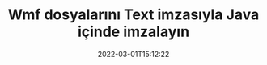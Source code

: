 ---
############################# Static ############################
layout: "auto-gen-signature"
date: 2022-03-01T15:12:22
draft: false
operation: Sign
signaturetype: Text
fileformat: Wmf
productName: Java
lang: tr
productCode: java
otherformats: pdf doc docx docm dot dotm dotx odt ott rtf xls xlsx xlsm xlsb csv ods ots xltx xltm ppt pptx pps ppsx odp otp potx potm pptm ppsm png jpg bmp gif tiff svg webp wmf
breadcrumb: Put Text signature on Wmf for Java

############################# Head ############################
head_title: "Java ile Wmf dosyasına Metin elektronik imzaları oluşturun"
head_description: "Birkaç satır kod kullanarak Java için Wmf dosyasına Text eSignature koyun. Düzinelerce dosya biçimini imzalamak için GroupDocs Belge İmza API'sini kullanın."

############################# Header ############################
title: "Wmf dosyalarını Text imzasıyla Java içinde imzalayın"
description: "Birkaç satır Java koduyla Text İmzası nasıl eklenir"
bg_image: "https://cms.admin.containerize.com/templates/aspose/App_Themes/V3/images/bg/header1.png"
bg_overlay: false
button:
    enable: true

############################# SubMenu ############################
submenu:
    enable: true

    left:
        img_alt: "GroupDocs.Signature for Java"
        image: "https://cms.admin.containerize.com/templates/groupdocs/images/product-logos/90x90-noborder/groupdocs-signature-java.png"
        product: "GroupDocs.Signature"
        platform: "Java"



############################# About ############################
about:
    enable: true
    title: "GroupDocs.Signature for Java API'si hakkında"
    content: |
        [GroupDocs.Signature for Java](https://products.groupdocs.com/signature/java/), dijital belge e-imzalama için popüler bir API'dir. Metinler, resimler, dijital sertifikalar, barkodlar, QR kodları, damgalar veya meta veriler gibi imzalar mevcuttur. İmzalar PDF'lere, MS Word belgelerine, MS Excel çalışma kitaplarına, MS PowerPoint sunumlarına, Adobe Photoshop dosyalarına ve çeşitli görüntü biçimlerine yerleştirilebilir. Müşteriler, belgelerini imzalayabilir ve bu belgelere konan e-imzaları güncelleyebilir, arayabilir, doğrulayabilir, silebilir veya önizleyebilir. Ayrıca, imza özelleştirme için birçok yetenek sağlanmıştır.
    

############################# Steps ############################
steps:
    enable: true
    title_left: "Java içinde Text ile Wmf imzalama adımları"
    content_left: |
        [GroupDocs.Signature for Java](https://products.groupdocs.com/signature/java/), Wmf belgelerini Text imzasıyla hızlı ve kolay bir şekilde imzalama olanağı sağlar.
        
        * Yol veya bellek akışı olarak imzalaması gereken Wmf dosyasını sağlayan bir Signature sınıfı örneği oluşturun
        * SignOptions sınıfını örnekleyin ve istenen tüm verileri ayarlayın.
        * Çıkış Wmf dosyasını veya bellek akışını geçen Signature.Sign() yöntemini çağırın

    title_right: " sistem gereksinimleri"
    content_right: |
        GroupDocs.Signature for Java, tüm büyük platformlarda ve işletim sistemlerinde desteklenir. Aşağıdaki kodu çalıştırmadan önce lütfen aşağıdaki ön koşulların sisteminizde kurulu olduğundan emin olun.

        * İşletim sistemleri: Microsoft Windows, Linux, MacOS
        * Geliştirme ortamları: NetBeans, Intellij IDEA, Eclipse, etc.
        * Java runtime: J2SE 6.0 and above
        * En son GroupDocs.Signature for Java ürününü [Maven}](https://repository.groupdocs.com/webapp/#/artifacts/browse/tree/General/repo/com/groupdocs/groupdocs-signature) adresinden edinin
         
    code: |
        ```java    
                
        // Set up input Wmf file
        String filePath = "input.wmf";
        // Set up output file
        String outputFilePath = "output.wmf";

        // Instantiate Signature for input file
        Signature signature = new Signature(filePath);

        //Provide sign options
        TextSignOptions options = new TextSignOptions("John Smith");

        // set signature position
        options.setLeft(50);
        options.setTop(200);

        // sign Wmf document
        SignResult result = signature.sign(outputFilePath, options);

        ```

############################# Demos ############################
demos:
    enable: true
    title: "Wmf dokümanı Text Canlı Demo ile imzalama"
    content: |
       Hemen şimdi [GroupDocs.Signature App](https://products.groupdocs.app/signature/family) web sitesini ziyaret ederek çeşitli imzalarla Wmf dosyasını imzalayın. Ücretsiz çevrimiçi demo sizi bekliyor.          

############################# More Formats ############################
more_formats:
    enable: true
    title: "Java için desteklenen diğer Text imzaları"
    content: |
        "Wmf'ı diğer imza türleriyle de imzalayabilirsiniz. Lütfen aşağıdaki listeye bakın."
    format: 
       
       
back_to_top:
    enable: true
---